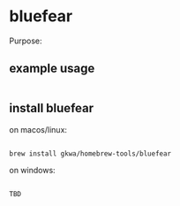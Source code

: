 # bluefear

Purpose:


## example usage

```bash


```

## install bluefear


on macos/linux:
```bash

brew install gkwa/homebrew-tools/bluefear

```


on windows:

```powershell

TBD

```
